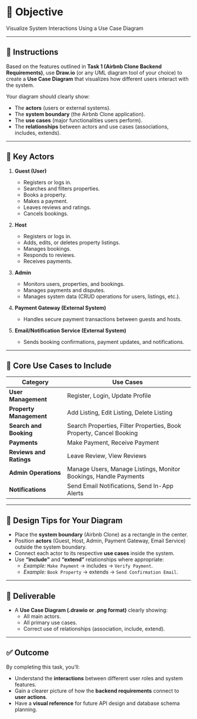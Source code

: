 # 🎯 Objective

Visualize System Interactions Using a Use Case Diagram

---

## 📝 Instructions

Based on the features outlined in **Task 1 (Airbnb Clone Backend Requirements)**, use **Draw.io** (or any UML diagram tool of your choice) to create a **Use Case Diagram** that visualizes how different users interact with the system.

Your diagram should clearly show:
- The **actors** (users or external systems).
- The **system boundary** (the Airbnb Clone application).
- The **use cases** (major functionalities users perform).
- The **relationships** between actors and use cases (associations, includes, extends).

---

## 👥 Key Actors

1. **Guest (User)**
   - Registers or logs in.
   - Searches and filters properties.
   - Books a property.
   - Makes a payment.
   - Leaves reviews and ratings.
   - Cancels bookings.

2. **Host**
   - Registers or logs in.
   - Adds, edits, or deletes property listings.
   - Manages bookings.
   - Responds to reviews.
   - Receives payments.

3. **Admin**
   - Monitors users, properties, and bookings.
   - Manages payments and disputes.
   - Manages system data (CRUD operations for users, listings, etc.).

4. **Payment Gateway (External System)**
   - Handles secure payment transactions between guests and hosts.

5. **Email/Notification Service (External System)**
   - Sends booking confirmations, payment updates, and notifications.

---

## 🧩 Core Use Cases to Include

| Category | Use Cases |
|-----------|------------|
| **User Management** | Register, Login, Update Profile |
| **Property Management** | Add Listing, Edit Listing, Delete Listing |
| **Search and Booking** | Search Properties, Filter Properties, Book Property, Cancel Booking |
| **Payments** | Make Payment, Receive Payment |
| **Reviews and Ratings** | Leave Review, View Reviews |
| **Admin Operations** | Manage Users, Manage Listings, Monitor Bookings, Handle Payments |
| **Notifications** | Send Email Notifications, Send In-App Alerts |

---

## 🧠 Design Tips for Your Diagram

- Place the **system boundary** (Airbnb Clone) as a rectangle in the center.
- Position **actors** (Guest, Host, Admin, Payment Gateway, Email Service) outside the system boundary.
- Connect each actor to its respective **use cases** inside the system.
- Use **“include”** and **“extend”** relationships where appropriate:
  - *Example:* `Make Payment` → includes → `Verify Payment`.
  - *Example:* `Book Property` → extends → `Send Confirmation Email`.

---

## 📎 Deliverable

- A **Use Case Diagram (.drawio or .png format)** clearly showing:
  - All main actors.
  - All primary use cases.
  - Correct use of relationships (association, include, extend).

---

## ✅ Outcome

By completing this task, you’ll:
- Understand the **interactions** between different user roles and system features.
- Gain a clearer picture of how the **backend requirements** connect to **user actions**.
- Have a **visual reference** for future API design and database schema planning.
